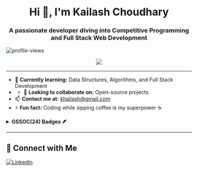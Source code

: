 <h1 align="center">Hi 👋, I'm Kailash Choudhary</h1>
<h3 align="center">A passionate developer diving into Competitive Programming and Full Stack Web Development</h3>

<p align="left"> <img src="https://komarev.com/ghpvc/?username=kailashchoudhary&label=Profile%20views&color=blueviolet&style=flat" alt="profile-views" /> </p>

<p align="center">
  <img src="https://readme-typing-svg.herokuapp.com?font=Roboto&size=28&color=0C93F7&lines=Competitive+Programmer;Full-Stack+Developer;Open-Source+Enthusiast;Lifelong+Learner">
</p>

---

- 🌱 **Currently learning:** Data Structures, Algorithms, and Full Stack Development
- - 🤝 **Looking to collaborate on:** Open-source projects  
- 📫 **Contact me at:** khailash@gmail.com  
- ⚡ **Fun fact:** Coding while sipping coffee is my superpower ☕  
<details>
  <summary><b>GSSOC(24) Badges 🪶</b></summary>
  <div style="display:flex; align-items:center; justify-content:center; flex-wrap:wrap; gap: 10px;">
    <a href="https://gssoc.girlscript.tech/leaderboard" target="_blank">
      <img src="https://raw.githubusercontent.com/GSSoC24/Postman-Challenge/main/docs/assets/Postman%20White.png" width="100px" height="100px" alt="Postman White Badge" />
    </a>
    <img src="https://raw.githubusercontent.com/GSSoC24/Postman-Challenge/main/docs/assets/1.png" width="100px" height="100px" alt="Badge 1" />
    <img src="https://raw.githubusercontent.com/GSSoC24/Postman-Challenge/main/docs/assets/2.png" width="100px" height="100px" alt="Badge 2" />
    <img src="https://raw.githubusercontent.com/GSSoC24/Postman-Challenge/main/docs/assets/3.png" width="100px" height="100px" alt="Badge 3" />
    <img src="https://raw.githubusercontent.com/GSSoC24/Postman-Challenge/main/docs/assets/4.png" width="100px" height="100px" alt="Badge 4" />
    <img src="https://raw.githubusercontent.com/GSSoC24/Postman-Challenge/main/docs/assets/5.png" width="100px" height="100px" alt="Badge 5" />
    <img src="https://raw.githubusercontent.com/GSSoC24/Postman-Challenge/main/docs/assets/6.png" width="105px" height="105px" alt="Badge 6" />
    <img src="https://raw.githubusercontent.com/GSSoC24/Postman-Challenge/main/docs/assets/7.png" width="100px" height="100px" alt="Badge 7" />
    <img src="https://raw.githubusercontent.com/GSSoC24/Postman-Challenge/main/docs/assets/8.png" width="100px" height="100px" alt="Badge 8" />
    <img src="https://raw.githubusercontent.com/GSSoC24/Contributor/refs/heads/main/assets/Code%20Luminary.png" width="105px" height="105px" alt="Code Luminary Badge" />
    <img src="https://raw.githubusercontent.com/GSSoC24/Contributor/refs/heads/main/assets/Git%20Explorer.png" width="100px" height="100px" alt="Git Explorer Badge" />
    <img src="https://raw.githubusercontent.com/GSSoC24/Contributor/refs/heads/main/assets/Pull%20Expert.png" width="100px" height="100px" alt="Pull Expert Badge" />
  </div>
</details>


---

<h2 align="left">📱 Connect with Me</h2>
<p align="left">
  <a href="https://www.linkedin.com/in/kailashchoudhary" target="blank">
    <img src="https://img.shields.io/badge/LinkedIn-%230077B5.svg?style=for-the-badge&logo=linkedin&logoColor=white" alt="LinkedIn" />
  </a>
  <a href="https://github.com/kailashchoudhary" target="blank">
    <img src="https://img.shields.io/badge/GitHub-%231210
